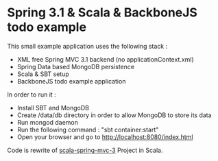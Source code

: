 Spring 3.1 & Scala & BackboneJS todo example
====================================

This small example application uses the following stack :

 * XML free Spring MVC 3.1 backend (no applicationContext.xml)
 * Spring Data based MongoDB persistence
 * Scala & SBT setup
 * BackboneJS todo example application

In order to run it :

 * Install SBT and MongoDB
 * Create /data/db directory in order to allow MongoDB to store its data
 * Run mongod daemon
 * Run the following command : "sbt container:start"
 * Open your browser and go to [http://localhost:8080/index.html](http://localhost:8080/index.html)


Code is rewrite of [scala-spring-mvc-3](https://github.com/robertrolandorg/scala-spring-mvc-3/) Project in Scala.
